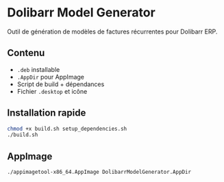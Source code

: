 # Dolibarr Model Generator

Outil de génération de modèles de factures récurrentes pour Dolibarr ERP.

## Contenu
- `.deb` installable
- `.AppDir` pour AppImage
- Script de build + dépendances
- Fichier `.desktop` et icône

## Installation rapide
```bash
chmod +x build.sh setup_dependencies.sh
./build.sh
```

## AppImage
```bash
./appimagetool-x86_64.AppImage DolibarrModelGenerator.AppDir
```
